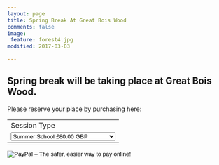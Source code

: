 ```yaml
---
layout: page
title: Spring Break At Great Bois Wood
comments: false
image: 
 feature: forest4.jpg
modified: 2017-03-03

---
```

## Spring break will be taking place at Great Bois Wood. 


Please reserve your place by purchasing here: 
<form action="https://www.paypal.com/cgi-bin/webscr" method="post" target="_top">
<input type="hidden" name="cmd" value="_s-xclick">
<input type="hidden" name="hosted_button_id" value="QAJEFVR82B25U">
<table>
<tr><td><input type="hidden" name="on0" value="Session Type">Session Type</td></tr><tr><td><select name="os0">
	<option value="Summer School">Summer School £80.00 GBP</option>
	<option value="Single Session at School">Single Session at School £4.00 GBP</option>
	<option value="Option 3">Option 3 £50.00 GBP</option>
</select> </td></tr>
</table>
<input type="hidden" name="currency_code" value="GBP">
<input type="image" src="https://www.paypalobjects.com/en_US/GB/i/btn/btn_buynowCC_LG.gif" border="0" name="submit" alt="PayPal – The safer, easier way to pay online!">
<img alt="" border="0" src="https://www.paypalobjects.com/en_GB/i/scr/pixel.gif" width="1" height="1">
</form>
